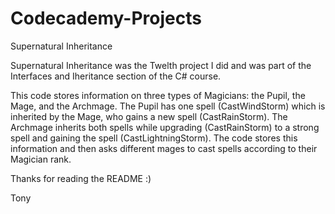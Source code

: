 # Codecademy-Projects
 Supernatural Inheritance

Supernatural Inheritance was the Twelth project I did and was part of the Interfaces and Iheritance section of the C# course. 

This code stores information on three types of Magicians: the Pupil, the Mage, and the Archmage. The Pupil has one spell (CastWindStorm) which is inherited by the Mage, who gains a new spell (CastRainStorm). The Archmage inherits both spells while upgrading (CastRainStorm) to a strong spell and gaining the spell (CastLightningStorm). The code stores this information and then asks different mages to cast spells according to their Magician rank. 

Thanks for reading the README :)

Tony
